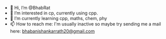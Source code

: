 - 👋 Hi, I’m @BhabRat
- 👀 I’m interested in cp, currently using cpp.
- 🌱 I’m currently learning cpp, maths, chem, phy
- 📫 How to reach me: I'm usually inactive so maybe try sending me a mail here: bhabanishankarrath20@gmail.com


